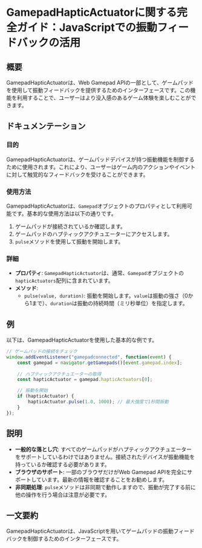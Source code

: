 <!--
Meta Description: # GamepadHapticActuatorに関する完全ガイド：JavaScriptでの振動フィードバックの活用 ## 概要 GamepadHapticActuatorは、Web Gamepad APIの一部として、ゲームパッドを使用して振動フィードバックを提供するためのインターフェースです。この...
Meta Keywords: gamepad, gamepadhapticactuatorは, pulse, hapticactuator, hapticactuators
-->

# GamepadHapticActuatorに関する完全ガイド：JavaScriptでの振動フィードバックの活用

## 概要
GamepadHapticActuatorは、Web Gamepad APIの一部として、ゲームパッドを使用して振動フィードバックを提供するためのインターフェースです。この機能を利用することで、ユーザーはより没入感のあるゲーム体験を楽しむことができます。

## ドキュメンテーション
### 目的
GamepadHapticActuatorは、ゲームパッドデバイスが持つ振動機能を制御するために使用されます。これにより、ユーザーはゲーム内のアクションやイベントに対して触覚的なフィードバックを受けることができます。

### 使用方法
GamepadHapticActuatorは、`Gamepad`オブジェクトのプロパティとして利用可能です。基本的な使用方法は以下の通りです。

1. ゲームパッドが接続されているか確認します。
2. ゲームパッドのハプティックアクチュエーターにアクセスします。
3. `pulse`メソッドを使用して振動を開始します。

### 詳細
- **プロパティ**: `GamepadHapticActuator`は、通常、`Gamepad`オブジェクトの`hapticActuators`配列に含まれています。
- **メソッド**:
  - `pulse(value, duration)`: 振動を開始します。`value`は振動の強さ（0から1まで）、`duration`は振動の持続時間（ミリ秒単位）を指定します。

## 例
以下は、GamepadHapticActuatorを使用した基本的な例です。

```javascript
// ゲームパッドの接続をチェック
window.addEventListener("gamepadconnected", function(event) {
    const gamepad = navigator.getGamepads()[event.gamepad.index];
  
    // ハプティックアクチュエーターの取得
    const hapticActuator = gamepad.hapticActuators[0];

    // 振動を開始
    if (hapticActuator) {
        hapticActuator.pulse(1.0, 1000); // 最大強度で1秒間振動
    }
});
```

## 説明
- **一般的な落とし穴**: すべてのゲームパッドがハプティックアクチュエーターをサポートしているわけではありません。接続されたデバイスが振動機能を持っているか確認する必要があります。
- **ブラウザのサポート**: 一部のブラウザだけがWeb Gamepad APIを完全にサポートしています。最新の情報を確認することをお勧めします。
- **非同期処理**: `pulse`メソッドは非同期で動作しますので、振動が完了する前に他の操作を行う場合は注意が必要です。

## 一文要約
GamepadHapticActuatorは、JavaScriptを用いてゲームパッドの振動フィードバックを制御するためのインターフェースです。